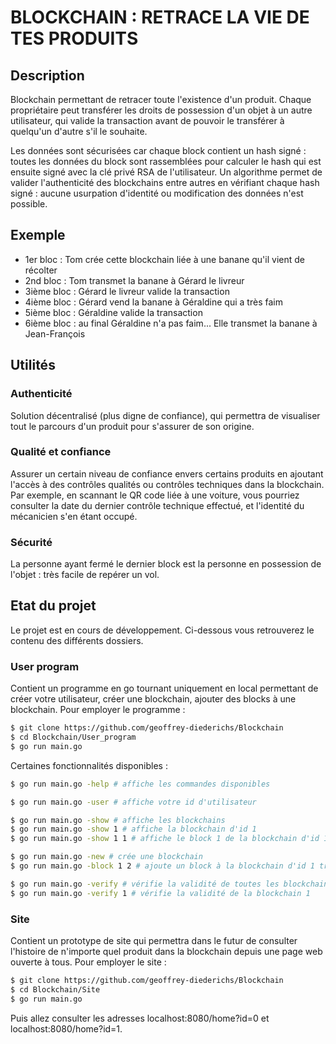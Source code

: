 # BLOCKCHAIN : RETRACE LA VIE DE TES PRODUITS

## Description

Blockchain permettant de retracer toute l'existence d'un produit. Chaque propriétaire peut transférer les droits de possession d'un objet à un autre utilisateur, qui valide la transaction avant de pouvoir le transférer à quelqu'un d'autre s'il le souhaite. 

Les données sont sécurisées car chaque block contient un hash signé : toutes les données du block sont rassemblées pour calculer le hash qui est ensuite signé avec la clé privé RSA de l'utilisateur. Un algorithme permet de valider l'authenticité des blockchains entre autres en vérifiant chaque hash signé : aucune usurpation d'identité ou modification des données n'est possible. 

## Exemple

- 1er bloc : Tom crée cette blockchain liée à une banane qu'il vient de récolter
- 2nd bloc : Tom transmet la banane à Gérard le livreur
- 3ième bloc : Gérard le livreur valide la transaction
- 4ième bloc : Gérard vend la banane à Géraldine qui a très faim
- 5ième bloc : Géraldine valide la transaction
- 6ième bloc : au final Géraldine n'a pas faim... Elle transmet la banane à Jean-François

## Utilités

### Authenticité

Solution décentralisé (plus digne de confiance), qui permettra de visualiser tout le parcours d'un produit pour s'assurer de son origine.

### Qualité et confiance

Assurer un certain niveau de confiance envers certains produits en ajoutant l'accès à des contrôles qualités ou contrôles techniques dans la blockchain. Par exemple, en scannant le QR code liée à une voiture, vous pourriez consulter la date du dernier contrôle technique effectué, et l'identité du mécanicien s'en étant occupé.

### Sécurité

La personne ayant fermé le dernier block est la personne en possession de l'objet : très facile de repérer un vol.

## Etat du projet

Le projet est en cours de développement. Ci-dessous vous retrouverez le contenu des différents dossiers.

### User program

Contient un programme en go tournant uniquement en local permettant de créer votre utilisateur, créer une blockchain, ajouter des blocks à une blockchain. Pour employer le programme :

```bash
$ git clone https://github.com/geoffrey-diederichs/Blockchain
$ cd Blockchain/User_program
$ go run main.go
```

Certaines fonctionnalités disponibles :

```bash
$ go run main.go -help # affiche les commandes disponibles

$ go run main.go -user # affiche votre id d'utilisateur

$ go run main.go -show # affiche les blockchains
$ go run main.go -show 1 # affiche la blockchain d'id 1
$ go run main.go -show 1 1 # affiche le block 1 de la blockchain d'id 1

$ go run main.go -new # crée une blockchain
$ go run main.go -block 1 2 # ajoute un block à la blockchain d'id 1 transférant (ou récupérant) la propriété à l'utilisateur 2

$ go run main.go -verify # vérifie la validité de toutes les blockchains
$ go run main.go -verify 1 # vérifie la validité de la blockchain 1
```

### Site

Contient un prototype de site qui permettra dans le futur de consulter l'histoire de n'importe quel produit dans la blockchain depuis une page web ouverte à tous. Pour employer le site :

```bash
$ git clone https://github.com/geoffrey-diederichs/Blockchain
$ cd Blockchain/Site
$ go run main.go
```
Puis allez consulter les adresses localhost:8080/home?id=0 et localhost:8080/home?id=1.
